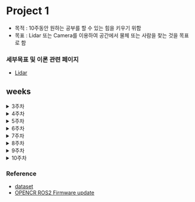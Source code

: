 # Project 1
- 목적 : 10주동안 원하는 공부를 할 수 있는 힘을 키우기 위함
- 목표 : Lidar 또는 Camera를 이용하여 공간에서 물체 또는 사람을 찾는 것을 목표로 함 

### 세부목표 및 이론 관련 페이지
- [Lidar](https://leechaeyoung.notion.site/Project-1-6-week-c49e2e6a25a94d4eaaea8f429ecd9bb1?pvs=4)

## weeks

<details>
<summary>3주차</summary>

<!-- summary 아래 한칸 공백 두어야함 -->
1. Simple 2D LiDAR Odometry using ICP

2. https://define.tistory.com/entry/2D-LiDAR-Odometry-using-Simple-ICP

3. Example : Deutsches Museum Dataset

![result](https://user-images.githubusercontent.com/38591115/131035413-87ea1f84-cdfe-4247-a838-bd3b5607e0fb.gif)
4. TEST RESULT
![2010](./imgs/2010.png)

![lidar_result](./imgs/lidar.png)
</details>


<details>
<summary>4주차 </summary>

<!-- summary 아래 한칸 공백 두어야함 -->
1. How to using 360cam
- [connection , simple](./360cam/README.md)
2. As a result of applying segmentation
- method : mask RCNN
![result](./360cam/result_img/draw.png)

3. Next weeks
- goals 1
    - Calibration of FISHEYE camera model
    - Method of 6dof pose estmation
- goals 2
    - Using Turtlebot SLAM!
    - To associate an estimated object pose on a map
</details>
<details>
<summary>5주차 </summary>

<!-- summary 아래 한칸 공백 두어야함 -->
## ROS2 with Yolov8
- [Reference - ROS2 & Yolov8](https://github.com/mgonzs13/yolov8_ros)
- [Reference - ROS2 & Realsense2](https://github.com/2b-t/realsense-ros2-docker)
![result](./imgs/ProjectOne_week5.mp4)

### How to run 
```
$ ros2 launch realsense2_camera rs_launch.py pointcloud.enable:=true
$ ros2 launch yolov8_bringup yolov8.launch.py
```
</details>


<details>
<summary>6주차 </summary>

<!-- summary 아래 한칸 공백 두어야함 -->

![yolo](./imgs/yolo3d.png)
</details>

<details>
<summary>7주차 </summary>

<!-- summary 아래 한칸 공백 두어야함 -->
## 접은 제목
접은 내용
</details>

<details>
<summary>8주차 </summary>

<!-- summary 아래 한칸 공백 두어야함 -->
## 접은 제목
접은 내용
</details>

<details>
<summary>9주차 </summary>

<!-- summary 아래 한칸 공백 두어야함 -->
## 접은 제목
접은 내용
</details>

<details>
<summary>10주차 </summary>

<!-- summary 아래 한칸 공백 두어야함 -->
## 접은 제목
접은 내용
</details>


### Reference
- [dataset](https://github.com/awesomedata/awesome-public-datasets)
- [OPENCR ROS2 Firmware update](https://leesangwon0114.github.io/ros2/2022/01/06/ROS2_TurtleBot3_3.OpenCR-%EC%84%A4%EC%B9%98.html)
